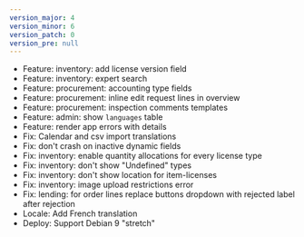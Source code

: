 ```yaml
---
version_major: 4
version_minor: 6
version_patch: 0
version_pre: null
---
```


- Feature: inventory: add license version field
- Feature: inventory: expert search
- Feature: procurement: accounting type fields
- Feature: procurement: inline edit request lines in overview
- Feature: procurement: inspection comments templates
- Feature: admin: show `languages` table
- Feature: render app errors with details
- Fix: Calendar and csv import translations
- Fix: don't crash on inactive dynamic fields
- Fix: inventory: enable quantity allocations for every license type
- Fix: inventory: don't show "Undefined" types
- Fix: inventory: don't show location for item-licenses
- Fix: inventory: image upload restrictions error
- Fix: lending: for order lines replace buttons dropdown with rejected label after rejection
- Locale: Add French translation
- Deploy: Support Debian 9 "stretch"

